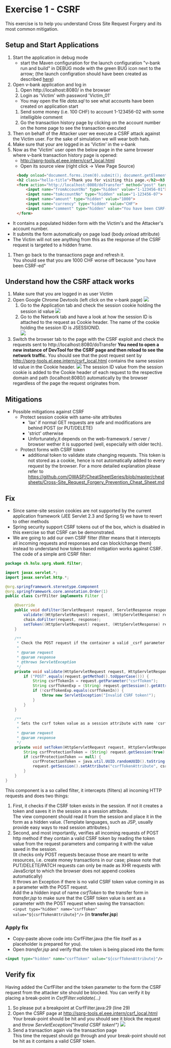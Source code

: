 # Exercise 1 - CSRF

This exercise is to help you understand Cross Site Request Forgery and its most common mitigation.

## Setup and Start Applications

1. Start the application in debug mode
   * start the Maven configuration for the launch configuration "v-bank run and build" in DEBUG mode with the green BUG icon next to the arrow; (the launch configration should have been created as described [here](IntelliJSetup.md))
1. Open v-bank application and log in 
   1. Open http://localhost:8080/ in the browser
   1. Login as 'Victim' with password 'Victim_01'
     * You may open the file _data.sql_ to see what accounts have been created on application start
   1. Send some money (i.e. 100 CHF) to account 1-123456-02 with some intelligible comment 
   1. Go the transaction history page by clicking on the account number on the home page to see the transaction executed
1. Then on behalf of the Attacker user we execute a CSRF attack against the Victim user. For the sake of simulation we will wear both hats.
  1. Make sure that your are logged in as 'Victim' in the v-bank
  1. Now as the 'Victim' user open the below page in the same browser where v-bank transaction history page is opened:
     * http://sprg-tools.el.eee.intern/csrf_local.html
     * Open its source view (right click -> View Page Source)
```html
     <body onload="document.forms.item(0).submit(); document.getElementById('h3').innerText='Your CSRF request has been successfully sent.'">
     <h2 class="hello-title">Thank you for visiting this page.</h2><h3 id="h3"></h3>
     <form action="http://localhost:8080/doTransfer" method="post" target="hiddenFrame" id="csrfTransferForm">
         <input name="fromAccountNo" type="hidden" value="1-123456-01">
         <input name="toAccountNo" type="hidden" value="1-123456-07">
         <input name="amount" type="hidden" value="1000">
         <input name="currency" type="hidden" value="CHF">
         <input name="comment" type="hidden" value="You have been CSRF-d!">
     </form>
```  
 * It contains a populated hidden form with the Victim's and the Attacker's account number.
 * It submits the form automatically on page load (body.onload attribute)
 * The Victim will not see anything from this as the response of the CSRF request is targeted to a hidden frame.
 1. Then go back to the transactions page and refresh it.  
       You should see that you are 1000 CHF worse off because "you have been CSRF-ed"
  
## Understand how the CSRF attack works 

1. Make sure that you are logged in as user Victim
1. Open Google Chrome Devtools (left click on the v-bank page)
![](images_exercises/OpenDevTools.png)
   1. Go to the Application tab and check the session cookie holding the session id value
   ![](images_exercises/DevTools_Cookies.png)
   1. Go to the Network tab and have a look at how the session ID is attached to the request as Cookie header. The name of the cookie holding the session ID is JSESSIONID.   
   ![](images_exercises/DevTools_Requests.png)
2. Switch the browser tab to the page with the CSRF exploit and check the requests sent to http://localhost:8080/doTransfer
    **You need to open a new instance of DevTool for the CSRF page and then reload to see the network traffic.**
   You should see that the post request sent by http://sprg-tools.el.eee.intern/csrf_local.html contains the same session Id value in the Cookie header.
   ![](images_exercises/DevTools_Requests.png)
   The session ID value from the session cookie is added to the Cookie header of each request to the respective domain and path (localhost:8080/) automatically by the browser regardless of the page the request originates from.
## Mitigations
* Possible mitigations against CSRF
  * Protect session cookie with same-site attributes 
    * 'lax' if normal GET requests are safe and modifications are behind POST (or PUT/DELETE)
    * 'strict' otherwise
    * Unfortunately,it depends on the web-framework / server / browser wether it is supported (well, especially with older tech).
  * Protect forms with CSRF token
    * additional token to validate state changing requests. This token is not stored as a cookie, hence is not automatically added to every request by the browser. 
For a more detailed explanation please refer to https://github.com/OWASP/CheatSheetSeries/blob/master/cheatsheets/Cross-Site_Request_Forgery_Prevention_Cheat_Sheet.md

## Fix
* Since same-site session cookies are not supported by the current application framework (JEE Servlet 2.3 and Spring 5) we have to revert to other methods
* Spring security support CSRF tokens out of the box, which is disabled in this exercise so that CSRF can be demonstrated. 
* We are going to add our own CSRF filter (filter means that it intercepts all incoming requests and responses and can block/change them) instead to understand how token based mitigation works against CSRF.\
The code of a simple anti CSRF filter:
```java
package ch.hslu.sprg.vbank.filter;

import javax.servlet.*;
import javax.servlet.http.*;

@org.springframework.stereotype.Component
@org.springframework.core.annotation.Order(1)
public class CsrfFilter implements Filter {

    @Override
    public void doFilter(ServletRequest request, ServletResponse response, FilterChain chain) throws java.io.IOException, ServletException {
        validate((HttpServletRequest) request, (HttpServletResponse) response);
        chain.doFilter(request, response);
        setToken((HttpServletRequest) request, (HttpServletResponse) response);
    }

    /**
     * Check the POST request if the container a valid _csrf parameter as csrf protection token
     *
     * @param request
     * @param response
     * @throws ServletException
     */
    private void validate(HttpServletRequest request, HttpServletResponse response) throws ServletException {
        if ("POST".equals(request.getMethod().toUpperCase())) {
            String csrfTokenIn = request.getParameter("csrfToken");
            String csrfTokenExp = (String) request.getSession().getAttribute("csrfTokenAttribute");
            if (!csrfTokenExp.equals(csrfTokenIn)) {
                throw new ServletException("Invalid CSRF token!");
            }
        }
    }

    /**
     * Sets the csrf token value as a session attribute with name 'csrfProtectionToken'
     *
     * @param request
     * @param response
     */
    private void setToken(HttpServletRequest request, HttpServletResponse response) {
        String csrfProtectionToken = (String) request.getSession(true).getAttribute("csrfTokenAttribute");
        if (csrfProtectionToken == null) {
            csrfProtectionToken = java.util.UUID.randomUUID().toString();
            request.getSession().setAttribute("csrfTokenAttribute", csrfProtectionToken);
        }
    }
}
```  
This component is a so called filter, it intercepts (filters) all incoming HTTP requests and does two things:
1. First, it checks if the CSRF token exists in the session. If not it creates a token and saves it in the session as a session attribute.\
The view component should read it from the session and place it in the form as a hidden value. (Template languages, such as JSP, usually provide easy ways to read session attributes.)
1. Second, and most importantly, verifies all incoming requests of POST http method if they contain a valid CSRF token by reading the token value from the request parameters and comparing it with the value saved in the session.  
(It checks only POST requests because those are meant to write resources, i.e. create money transactions in our case; please note that PUT/DELETE/PATCH requests can only be made as XHR requests with JavaScript to which the browser does not append cookies automatically)  
It throws an Exception if there is no valid CSRF token value coming in as a parameter with the POST request.
\
Add the a hidden input of name *csrfToken* to the transfer form in *transfer.jsp* to make sure that the CSRF token value is sent as a parameter with the POST request when saving the transaction:\
`<input type="hidden" name="csrfToken" value="${csrfTokenAttribute}"/>`
\(in __transfer.jsp__)
### Apply fix
* Copy-paste above code into CsrfFilter.java (the file itself as a placeholder is prepared for you).
* Open *transfer.jsp* and verify that the token is being placed into the form:
```xml
<input type="hidden" name="csrfToken" value="${csrfTokenAttribute}"/>
```

## Verify fix
Having added the CsrfFilter and the token parameter to the form the CSRF request from the attacker site should be blocked.
You can verify it by placing a break-point in *CsrfFilter.validate(...)*
1. So please put a breakpoint at CsrfFilter.java:29 (line 29)
1. Open the CSRF page at http://sprg-tools.el.eee.intern/csrf_local.html  
Your break-point should be hit and you should see it block the request and throw _ServletException("Invalid CSRF token!")_
![](images_exercises/CSRF_Debug_1.png)
1. Send a transaction again via the transaction page  
This time the request should go through and your break-point should not be hit as it contains a valid CSRF token.
